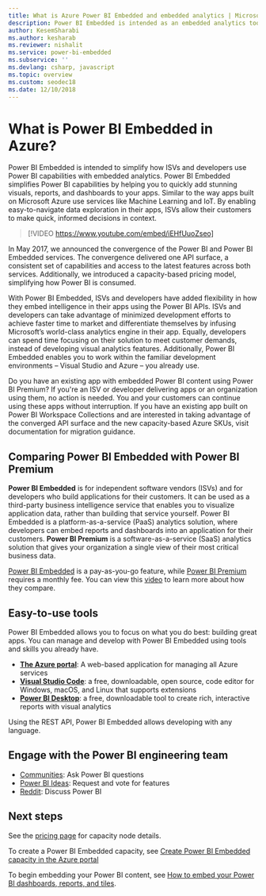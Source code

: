 ```yaml
---
title: What is Azure Power BI Embedded and embedded analytics | Microsoft Docs
description: Power BI Embedded is intended as an embedded analytics tool to simplify how ISVs and developers use Power BI capabilities, helping them quickly add stunning visuals, reports and dashboards into their apps. Learn about using embedded analytics software, embedded analytics tools, or embedded business intelligence tools using Power BI Embedded.
author: KesemSharabi
ms.author: kesharab
ms.reviewer: nishalit
ms.service: power-bi-embedded
ms.subservice: ''
ms.devlang: csharp, javascript
ms.topic: overview
ms.custom: seodec18
ms.date: 12/10/2018 
---
```


# What is Power BI Embedded in Azure?

Power BI Embedded is intended to simplify how ISVs and developers use Power BI capabilities with embedded analytics. Power BI Embedded simplifies Power BI capabilities by helping you to quickly add stunning visuals, reports, and dashboards to your apps. Similar to the way apps built on Microsoft Azure use services like Machine Learning and IoT. By enabling easy-to-navigate data exploration in their apps, ISVs allow their customers to make quick, informed decisions in context.

> [!VIDEO https://www.youtube.com/embed/iEHfUuoZseo]

In May 2017, we announced the convergence of the Power BI and Power BI Embedded services. The convergence delivered one API surface, a consistent set of capabilities and access to the latest features across both services. Additionally, we introduced a capacity-based pricing model, simplifying how Power BI is consumed.

With Power BI Embedded, ISVs and developers have added flexibility in how they embed intelligence in their apps using the Power BI APIs. ISVs and developers can take advantage of minimized development efforts to achieve faster time to market and differentiate themselves by infusing Microsoft’s world-class analytics engine in their app. Equally, developers can spend time focusing on their solution to meet customer demands, instead of developing visual analytics features. Additionally, Power BI Embedded enables you to work within the familiar development environments – Visual Studio and Azure – you already use.

Do you have an existing app with embedded Power BI content using Power BI Premium? If you're an ISV or developer delivering apps or an organization using them, no action is needed. You and your customers can continue using these apps without interruption. If you have an existing app built on Power BI Workspace Collections and are interested in taking advantage of the converged API surface and the new capacity-based Azure SKUs, visit documentation for migration guidance.

## Comparing Power BI Embedded with Power BI Premium

**Power BI Embedded** is for independent software vendors (ISVs) and for developers who build applications for their customers. It can be used as a third-party business intelligence service that enables you to visualize application data, rather than building that service yourself. Power BI Embedded is a platform-as-a-service (PaaS) analytics solution, where developers can embed reports and dashboards into an application for their customers. **Power BI Premium** is a software-as-a-service (SaaS) analytics solution that gives your organization a single view of their most critical business data. 

[Power BI Embedded](https://azure.microsoft.com/pricing/details/power-bi-embedded/)  is a pay-as-you-go feature, while [Power BI Premium](https://powerbi.microsoft.com/calculator/) requires a monthly fee. You can view this [video](https://www.youtube.com/watch?v=0y2oJikC6Xc&t=0s&list=PLv2BtOtLblH1dQPV49Ni12olDcUoW-GEl&index=3) to learn more about how they compare.

## Easy-to-use tools

Power BI Embedded allows you to focus on what you do best: building great apps. You can manage and develop with Power BI Embedded using tools and skills you already have.

* [**The Azure portal**](https://portal.azure.com/): A web-based application for managing all Azure services
* [**Visual Studio Code**](https://code.visualstudio.com/docs): a free, downloadable, open source, code editor for Windows, macOS, and Linux that supports extensions
* [**Power BI Desktop**](https://powerbi.microsoft.com/desktop/): a free, downloadable tool to create rich, interactive reports with visual analytics

Using the REST API, Power BI Embedded allows developing with any language.

## Engage with the Power BI engineering team

* [Communities](https://community.powerbi.com/): Ask Power BI questions
* [Power BI Ideas](https://ideas.powerbi.com): Request and vote for features
* [Reddit](https://www.reddit.com/r/PowerBI/): Discuss Power BI

## Next steps

See the [pricing page](https://azure.microsoft.com/pricing/details/power-bi-embedded/) for capacity node details.

To create a Power BI Embedded capacity, see [Create Power BI Embedded capacity in the Azure portal](azure-pbie-create-capacity.md)

To begin embedding your Power BI content, see [How to embed your Power BI dashboards, reports, and tiles](https://powerbi.microsoft.com/documentation/powerbi-developer-embedding-content/).
